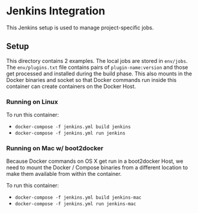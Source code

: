 # Jenkins Integration

This Jenkins setup is used to manage project-specific jobs.

## Setup

This directory contains 2 examples. The local jobs are stored in `env/jobs`. The `env/plugins.txt` file contains pairs of `plugin-name:version` and those get processed and installed during the build phase. This also mounts in the Docker binaries and socket so that Docker commands run inside this container can create containers on the Docker Host.

### Running on Linux

To run this container:

  - `docker-compose -f jenkins.yml build jenkins`
  - `docker-compose -f jenkins.yml run jenkins`

### Running on Mac w/ boot2docker

Because Docker commands on OS X get run in a boot2docker Host, we need to mount
the Docker / Compose binaries from a different location to make them available
from within the container.

To run this container:

  - `docker-compose -f jenkins.yml build jenkins-mac`
  - `docker-compose -f jenkins.yml run jenkins-mac`
